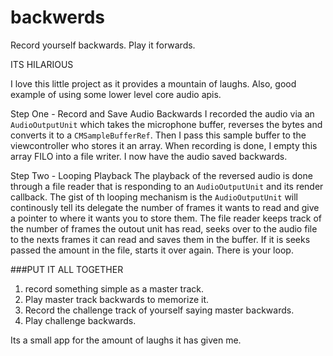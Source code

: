 # backwerds

Record yourself backwards. Play it forwards. 

ITS HILARIOUS

I love this little project as it provides a mountain of laughs. Also, good example of using some lower level core audio apis. 

Step One - Record and Save Audio Backwards
I recorded the audio via an `AudioOutputUnit` which takes the microphone buffer, reverses the bytes and converts it to a `CMSampleBufferRef`.  Then I pass this sample buffer to the viewcontroller who stores it an array. When recording is done, I empty this array FILO into a file writer. I now have the audio saved backwards.

Step Two - Looping Playback 
The playback of the reversed audio is done through a file reader that is responding to an `AudioOutputUnit` and its render callback. The gist of th looping mechanism is the `AudioOutputUnit` will continously tell its delegate the number of frames it wants to read and give a pointer to where it wants you to store them. The file reader keeps track of the number of frames the outout unit has read, seeks over to the audio file to the nexts frames it can read and saves them in the buffer.  If it is seeks passed the amount in the file, starts it over again. There is your loop.  

###PUT IT ALL TOGETHER
1. record something simple as a master track. 
2. Play master track backwards to memorize it.
3. Record the challenge track of yourself saying master backwards. 
4. Play challenge backwards.
     
Its a small app for the amount of laughs it has given me. 
